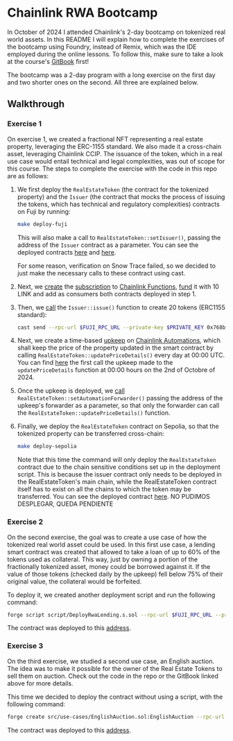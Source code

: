 # Chainlink RWA Bootcamp

In October of 2024 I attended Chainlink's 2-day bootcamp on tokenized real world assets. In this README I will explain how to complete the exercises of the bootcamp using Foundry, instead of Remix, which was the IDE employed during the online lessons. To follow this, make sure to take a look at the course's [GitBook](https://cll-devrel.gitbook.io/tokenized-rwa-bootcamp-2024) first!

The bootcamp was a 2-day program with a long exercise on the first day and two shorter ones on the second. All three are explained below.

## Walkthrough

### Exercise 1

On exercise 1, we created a fractional NFT representing a real estate property, leveraging the ERC-1155 standard. We also made it a cross-chain asset, leveraging Chainlink CCIP. The issuance of the token, which in a real use case would entail technical and legal complexities, was out of scope for this course. The steps to complete the exercise with the code in this repo are as follows:

1. We first deploy the `RealEstateToken` (the contract for the tokenized property) and the `Issuer` (the contract that mocks the process of issuing the tokens, which has technical and regulatory complexities) contracts on Fuji by running:

   ```bash
   make deploy-fuji
   ```
   
   This will also make a call to `RealEstateToken::setIssuer()`, passing the address of the `Issuer` contract as a parameter.
   You can see the deployed contracts [here](https://testnet.snowtrace.io/address/0xD070e42168928faDA13acBD708281c64D5087A39/contract/43113/code?chainid=43113) and [here](0x768b85F01D666150968c0dB9C0F6538F0D274B00).

   For some reason, verification on Snow Trace failed, so we decided to just make the necessary calls to these contract using cast.

2. Next, we [create](https://testnet.snowtrace.io/tx/0x169aff0192084fe5a35aab7b98ec9609252f3fb57e0139c0b78614fd10d8f8dc) the [subscription](https://functions.chain.link/fuji/12946) to [Chainlink Functions](https://functions.chain.link/fuji/new), [fund](https://testnet.snowtrace.io/tx/0x9f4b6b141f8707e87fb3962e8214e2ef238256179aaa804eddb2bb2052c2a686) it with 10 LINK and add as consumers both contracts deployed in step 1.

3. Then, we [call](https://testnet.snowtrace.io/tx/0xb011236d30e2d77964abdab94ebc923671305da4bf88cf51f9acf9694aee5371) the `Issuer::issue()` function to create 20 tokens (ERC1155 standard):

   ```bash
   cast send --rpc-url $FUJI_RPC_URL --private-key $PRIVATE_KEY 0x768b85F01D666150968c0dB9C0F6538F0D274B00 "issue(address,uint256,uint64,uint32,bytes32)" 0x31e0FacEa072EE621f22971DF5bAE3a1317E41A4 20 12946 300000 0x66756e2d6176616c616e6368652d66756a692d31000000000000000000000000
   ```
   
4. Next, we create a time-based [upkeep](https://automation.chain.link/fuji/30436671194206119093870703325584784783568175881191339496387692421682192750306) on [Chainlink Automations](https://automation.chain.link/), which shall keep the price of the property updated in the smart contract by calling `RealEstateToken::updatePriceDetails()` every day at 00:00 UTC. You can find [here](https://testnet.snowtrace.io/tx/0x78c104109e286ed5e78e97e4bbf38638bf178a0dfc47300177335e7c438df1f3) the first call the upkeep made to the `updatePriceDetails` function at 00:00 hours on the 2nd of Octobre of 2024.
   
5. Once the upkeep is deployed, we [call](https://testnet.snowtrace.io/tx/0x8caf8da5083a7ba943884ae06c799d8a0b63d9ab6d2c885229dd9fd7508c0393) `RealEstateToken::setAutomationForwarder()` passing the address of the upkeep's forwarder as a parameter, so that only the forwarder can call the `RealEstateToken::updatePriceDetails()` function.
   
6. Finally, we deploy the `RealEstateToken` contract on Sepolia, so that the tokenized property can be transferred cross-chain:

   ```bash
   make deploy-sepolia
   ```

   Note that this time the command will only deploy the `RealEstateToken` contract due to the chain sensitive conditions set up in the deployment script. This is because the issuer contract only needs to be deployed in the RealEstateToken's main chain, while the RealEstateToken contract itself has to exist on all the chains to which the token may be transferred. You can see the deployed contract [here](). NO PUDIMOS DESPLEGAR, QUEDA PENDIENTE

### Exercise 2

On the second exercise, the goal was to create a use case of how the tokenized real world asset could be used. In this first use case, a lending smart contract was created that allowed to take a loan of up to 60% of the tokens used as collateral. This way, just by owning a portion of the fractionally tokenized asset, money could be borrowed against it. If the value of those tokens (checked daily by the upkeep) fell below 75% of their original value, the collateral would be forfeited.

To deploy it, we created another deployment script and run the following command:

```bash
forge script script/DeployRwaLending.s.sol --rpc-url $FUJI_RPC_URL --private-key $PRIVATE_KEY --broadcast --verifier-url $SNOWTRACE_VERIFIER_URL --etherscan-api-key $SNOWTRACE_API_KEY
```

The contract was deployed to this [address](https://testnet.snowtrace.io/address/0xcB383df8f26a4612a7b545F85d1B58eA46F277cA/contract/43113/code#loaded).

### Exercise 3

On the third exercise, we studied a second use case, an English auction. The idea was to make it possible for the owner of the Real Estate Tokens to sell them on auction. Check out the code in the repo or the GitBook linked above for more details.

This time we decided to deploy the contract without using a script, with the following command:

```bash
forge create src/use-cases/EnglishAuction.sol:EnglishAuction --rpc-url $FUJI_RPC_URL --private-key $PRIVATE_KEY --constructor-args 0xD070e42168928faDA13acBD708281c64D5087A39
```

The contract was deployed to this [address](https://testnet.snowtrace.io/address/0xd199CC89c2fb50C1AB07c08b533F74F4186b41E2/contract/43113/code#loaded).


